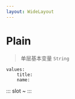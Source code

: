 ```yaml
---
layout: WideLayout
---
```


# Plain

> 单层基本变量 `String`

```gql
values:
    title:
    name:

```

::: slot ~
<v-model-plain-posts />
:::

<!-- <<< @/sfc/v-model/plain-posts.vue -->
